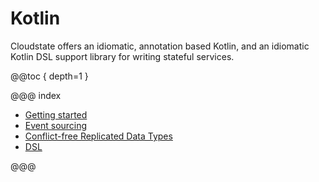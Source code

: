 # Kotlin

Cloudstate offers an idiomatic, annotation based Kotlin, and an idiomatic Kotlin DSL support library for writing stateful services.

@@toc { depth=1 }

@@@ index

* [Getting started](gettingstarted.md)
* [Event sourcing](eventsourced.md)
* [Conflict-free Replicated Data Types](crdt.md)
* [DSL](dsl.md)

@@@
